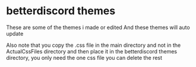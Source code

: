 # betterdiscord themes
These are some of the themes i made or edited
And these themes will auto update

Also note that you copy the .css file in the main directory and not in the ActualCssFiles directory and then place it in the betterdiscord themes directory, you only need the one css file you can delete the rest
